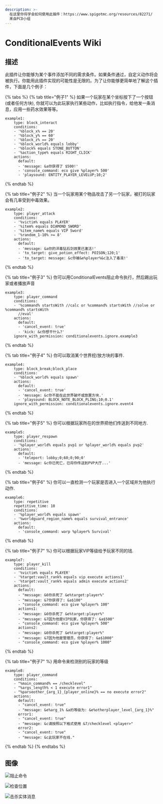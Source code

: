 ```yaml
---
description: >-
  在这里你将学会如何使用此插件：https://www.spigotmc.org/resources/82271/                                   
  来自PCD小组
---
```


# ConditionalEvents Wiki

## 描述

此插件让你能够为某个事件添加不同的需求条件。如果条件通过，自定义动作将会被执行。你能用此插件实现的可能性是无限的。为了让你能够更简单地了解这个插件，下面是几个例子：

{% tabs %}
{% tab title="例子1" %}
如果一个玩家在某个坐标按下了一个按钮(或者任何方块), 你就可以为此玩家执行某些动作，比如执行指令，给他发一条消息，应用一些药水效果等等。

```
example1:
    type: block_interact
    conditions:
    - '%block_x% == 20'
    - '%block_y% == 60'
    - '%block_z% == 20'
    - '%block_world% equals lobby'
    - '%block% equals STONE_BUTTON'
    - '%action_type% equals RIGHT_CLICK'
    actions:
      default:
      - 'message: &a你获得了 $500!'
      - 'console_command: eco give %player% 500'
      - 'playsound: ENTITY_PLAYER_LEVELUP;10;2'
```
{% endtab %}

{% tab title="例子2" %}
当一个玩家用某个物品攻击了另一个玩家，被打的玩家会有几率受到中毒效果。

```
example2:
    type: player_attack
    conditions:
    - '%victim% equals PLAYER'
    - '%item% equals DIAMOND_SWORD'
    - '%item_name% equals VIP Sword'
    - '%random_1-10% >= 8'
    actions:
      default:
      - 'message: &a你的淬毒钻石剑效果已激活!'
      - 'to_target: give_potion_effect: POISON;120;1'
      - 'to_target: message: &c你被&e%player%&c注入了毒液!'
```
{% endtab %}

{% tab title="例子3" %}
你可以用ConditionalEvents阻止命令执行，然后踢出玩家或者播放声音

```
example3:
    type: player_command
    conditions:
    - '%command% startsWith //calc or %command% startsWith //solve or %command% startsWith
      //eval'
    actions:
      default:
      - 'cancel_event: true'
      - 'kick: &c你想干什么?'
    ignore_with_permission: conditionalevents.ignore.example3
```
{% endtab %}

{% tab title="例子4" %}
你可以取消某个世界挖/放方块的事件.

```
example4:
    type: block_break;block_place
    conditions:
    - '%block_world% equals spawn'
    actions:
      default:
      - 'cancel_event: true'
      - 'message: &c你不能在此世界破坏或放置方块.'
      - 'playsound: BLOCK_NOTE_BLOCK_PLING;10;0.1'
    ignore_with_permission: conditionalevents.ignore.event4
```
{% endtab %}

{% tab title="例子5" %}
你可以根据玩家所在的世界把他们传送到不同地方.

```
example5:
    type: player_respawn
    conditions:
    - '%player_world% equals pvp1 or %player_world% equals pvp2'
    actions:
      default:
      - 'teleport: lobby;0;60;0;90;0'
      - 'message: &c你已死亡，已将你传送到PVP大厅...'
```
{% endtab %}

{% tab title="例子6" %}
你可以一直检测一个玩家是否进入一个区域并为他执行动作.

```
example6:
    type: repetitive
    repetitive_time: 10
    conditions:
    - '%player_world% equals spawn'
    - '%worldguard_region_name% equals survival_entrance'
    actions:
      default:
      - 'console_command: warp %player% Survival'
```
{% endtab %}

{% tab title="例子7" %}
你可以根据玩家VIP等级给予玩家不同的钱.

```
example7:
    type: player_kill
    conditions:
    - '%victim% equals PLAYER'
    - '%target:vault_rank% equals vip execute actions1'
    - '%target:vault_rank% equals admin execute actions2'
    actions:
      default:
      - "message: &6你杀死了 &e%target:player%"
      - "message: &7你获得了: &a$100"
      - "console_command: eco give %player% 100"
      actions1:
      - "message: &6你杀死了 &e%target:player%"
      - "message: &7因为他是VIP玩家，你获得了: &a$500"
      - "console_command: eco give %player% 500"
      actions2:
      - "message: &6你杀死了 &e%target:player%"
      - "message: &7因为他是管理员，你获得了: &a$1000"
      - "console_command: eco give %player% 1000"
```
{% endtab %}

{% tab title="例子7" %}
用命令来检测别的玩家的等级

```
example8:
    type: player_command
    conditions:
    - "%main_command% == /checklevel"
    - "%args_length% < 1 execute error1"
    - "%parseother_{arg_1}_{player_online}% == no execute error2"
    actions:
      default:
      - "cancel_event: true"
      - "message: &e%arg_1% &a的等级为: &e%otherplayer_level_{arg_1}%"
      error1:
      - "cancel_event: true"
      - "message: &c请按照以下格式使用 &7/checklevel <player>"
      error2:
      - "cancel_event: true"
      - "message: &c此玩家不在线."
```
{% endtab %}
{% endtabs %}

## 图像

![阻止命令](https://2337802743-files.gitbook.io/\~/files/v0/b/gitbook-legacy-files/o/assets%2F-MIjuzV9CA6Qb\_sn8uPn%2F-MIk-wr4y\_SXqUZjWB56%2F-MIk1BXxwMju3prxlJvM%2F05b7038f1503dc4db38642e06d0df7a417f51950.gif?alt=media\&token=5354f3bd-d840-437a-9538-281a6ec1cb57)

![检查位置](https://2337802743-files.gitbook.io/\~/files/v0/b/gitbook-legacy-files/o/assets%2F-MIjuzV9CA6Qb\_sn8uPn%2F-MIk-wr4y\_SXqUZjWB56%2F-MIk1F3eJhzswa4oS\_aH%2F93cd2d59655f99924770d7a206753365e54d8588.gif?alt=media\&token=9e0e2086-19cb-4776-8c63-e3922bf4c866)

![击杀实体消息](https://2337802743-files.gitbook.io/\~/files/v0/b/gitbook-legacy-files/o/assets%2F-MIjuzV9CA6Qb\_sn8uPn%2F-MIk-wr4y\_SXqUZjWB56%2F-MIk10gIVXZPw9s55V-o%2Fef3861ffa5944c6876758b7ba11af81d62ab1336.gif?alt=media\&token=bfed0607-7a24-4d1c-9720-c4b5bc709f7b)
